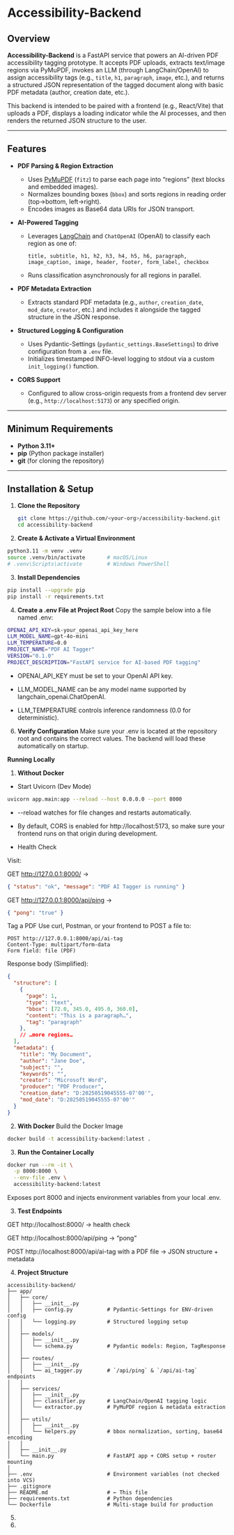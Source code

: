 # Accessibility-Backend

## Overview

**Accessibility-Backend** is a FastAPI service that powers an AI-driven PDF accessibility tagging prototype. It accepts PDF uploads, extracts text/image regions via PyMuPDF, invokes an LLM (through LangChain/OpenAI) to assign accessibility tags (e.g., `title`, `h1`, `paragraph`, `image`, etc.), and returns a structured JSON representation of the tagged document along with basic PDF metadata (author, creation date, etc.).  

This backend is intended to be paired with a frontend (e.g., React/Vite) that uploads a PDF, displays a loading indicator while the AI processes, and then renders the returned JSON structure to the user.  

---

## Features

- **PDF Parsing & Region Extraction**  
  - Uses [PyMuPDF](https://pymupdf.readthedocs.io/) (`fitz`) to parse each page into “regions” (text blocks and embedded images).  
  - Normalizes bounding boxes (`bbox`) and sorts regions in reading order (top→bottom, left→right).  
  - Encodes images as Base64 data URIs for JSON transport.

- **AI-Powered Tagging**  
  - Leverages [LangChain](https://python.langchain.com/) and `ChatOpenAI` (OpenAI) to classify each region as one of:  
    ```text
    title, subtitle, h1, h2, h3, h4, h5, h6, paragraph, image_caption, image, header, footer, form_label, checkbox
    ```
  - Runs classification asynchronously for all regions in parallel.

- **PDF Metadata Extraction**  
  - Extracts standard PDF metadata (e.g., `author`, `creation_date`, `mod_date`, `creator`, etc.) and includes it alongside the tagged structure in the JSON response.

- **Structured Logging & Configuration**  
  - Uses Pydantic-Settings (`pydantic_settings.BaseSettings`) to drive configuration from a `.env` file.  
  - Initializes timestamped INFO-level logging to stdout via a custom `init_logging()` function.

- **CORS Support**  
  - Configured to allow cross-origin requests from a frontend dev server (e.g., `http://localhost:5173`) or any specified origin.

---

## Minimum Requirements

- **Python 3.11+**  
- **pip** (Python package installer)  
- **git** (for cloning the repository)  

---

## Installation & Setup

1. **Clone the Repository**  
   ```bash
   git clone https://github.com/<your-org>/accessibility-backend.git
   cd accessibility-backend
   ```

2. **Create & Activate a Virtual Environment**
```bash
python3.11 -m venv .venv
source .venv/bin/activate       # macOS/Linux
# .venv\Scripts\activate        # Windows PowerShell
```
3. **Install Dependencies**
```bash
pip install --upgrade pip
pip install -r requirements.txt
```
4. **Create a .env File at Project Root**
Copy the sample below into a file named .env:
```bash
OPENAI_API_KEY=sk-your_openai_api_key_here
LLM_MODEL_NAME=gpt-4o-mini
LLM_TEMPERATURE=0.0
PROJECT_NAME="PDF AI Tagger"
VERSION="0.1.0"
PROJECT_DESCRIPTION="FastAPI service for AI-based PDF tagging"
```
- OPENAI_API_KEY must be set to your OpenAI API key.

- LLM_MODEL_NAME can be any model name supported by langchain_openai.ChatOpenAI.

- LLM_TEMPERATURE controls inference randomness (0.0 for deterministic).
6. **Verify Configuration**
  Make sure your .env is located at the repository root and contains the correct values. The backend will load these automatically on startup.

**Running Locally**

1. **Without Docker**
- Start Uvicorn (Dev Mode)
```bash
uvicorn app.main:app --reload --host 0.0.0.0 --port 8000
```
* --reload watches for file changes and restarts automatically.

* By default, CORS is enabled for http://localhost:5173, so make sure your frontend runs on that origin during development.

- Health Check

Visit:

GET http://127.0.0.1:8000/ →

```json
{ "status": "ok", "message": "PDF AI Tagger is running" }
```

GET http://127.0.0.1:8000/api/ping →
```json
{ "pong": "true" }
```

Tag a PDF
Use curl, Postman, or your frontend to POST a file to:

```
POST http://127.0.0.1:8000/api/ai-tag
Content-Type: multipart/form-data
Form field: file (PDF)
```

Response body (Simplified): 

```json
{
  "structure": [
    {
      "page": 1,
      "type": "text",
      "bbox": [72.0, 345.0, 495.0, 360.0],
      "content": "This is a paragraph…",
      "tag": "paragraph"
    },
    // …more regions…
  ],
  "metadata": {
    "title": "My Document",
    "author": "Jane Doe",
    "subject": "",
    "keywords": "",
    "creator": "Microsoft Word",
    "producer": "PDF Producer",
    "creation_date": "D:20250519045555-07'00'",
    "mod_date": "D:20250519045555-07'00'"
  }
}
```

2. **With Docker**
Build the Docker Image
```bash
docker build -t accessibility-backend:latest .
```
3. **Run the Container Locally**
```bash
docker run --rm -it \
  -p 8000:8000 \
  --env-file .env \
  accessibility-backend:latest
```
Exposes port 8000 and injects environment variables from your local .env.

3. **Test Endpoints**

GET http://localhost:8000/ → health check

GET http://localhost:8000/api/ping → “pong”

POST http://localhost:8000/api/ai-tag with a PDF file → JSON structure + metadata

4. **Project Structure**
```
accessibility-backend/
├── app/
│   ├── core/
│   │   ├── __init__.py
│   │   ├── config.py           # Pydantic-Settings for ENV-driven config
│   │   └── logging.py          # Structured logging setup
│   │
│   ├── models/
│   │   ├── __init__.py
│   │   └── schema.py           # Pydantic models: Region, TagResponse
│   │
│   ├── routes/
│   │   ├── __init__.py
│   │   └── ai_tagger.py        # `/api/ping` & `/api/ai-tag` endpoints
│   │
│   ├── services/
│   │   ├── __init__.py
│   │   ├── classifier.py       # LangChain/OpenAI tagging logic
│   │   └── extractor.py        # PyMuPDF region & metadata extraction
│   │
│   ├── utils/
│   │   ├── __init__.py
│   │   └── helpers.py          # bbox normalization, sorting, base64 encoding
│   │
│   ├── __init__.py
│   └── main.py                 # FastAPI app + CORS setup + router mounting
│
├── .env                        # Environment variables (not checked into VCS)
├── .gitignore
├── README.md                   # ← This file
├── requirements.txt            # Python dependencies
└── Dockerfile                  # Multi-stage build for production
```
5. 

6. 
